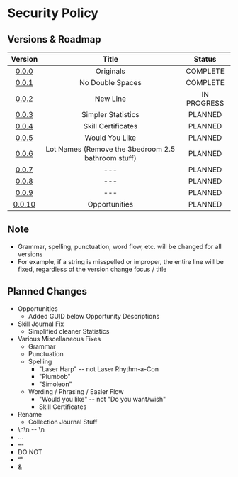 # Security Policy

## Versions & Roadmap

|                            Version                            |                       Title                        |   Status    |
| :-----------------------------------------------------------: | :------------------------------------------------: | :---------: |
|  [0.0.0](https://github.com/aecyia/STBL/releases/tag/v0.0.0)  |                     Originals                      |  COMPLETE   |
|  [0.0.1](https://github.com/aecyia/STBL/releases/tag/v0.0.1)  |                  No Double Spaces                  |  COMPLETE   |
|  [0.0.2](https://github.com/aecyia/STBL/releases/tag/v0.0.2)  |                      New Line                      | IN PROGRESS |
|  [0.0.3](https://github.com/aecyia/STBL/releases/tag/v0.0.3)  |                 Simpler Statistics                 |   PLANNED   |
|  [0.0.4](https://github.com/aecyia/STBL/releases/tag/v0.0.4)  |                 Skill Certificates                 |   PLANNED   |
|  [0.0.5](https://github.com/aecyia/STBL/releases/tag/v0.0.5)  |                   Would You Like                   |   PLANNED   |
|  [0.0.6](https://github.com/aecyia/STBL/releases/tag/v0.0.6)  | Lot Names (Remove the 3bedroom 2.5 bathroom stuff) |   PLANNED   |
|  [0.0.7](https://github.com/aecyia/STBL/releases/tag/v0.0.7)  |                        ---                         |   PLANNED   |
|  [0.0.8](https://github.com/aecyia/STBL/releases/tag/v0.0.8)  |                        ---                         |   PLANNED   |
|  [0.0.9](https://github.com/aecyia/STBL/releases/tag/v0.0.9)  |                        ---                         |   PLANNED   |
| [0.0.10](https://github.com/aecyia/STBL/releases/tag/v0.0.10) |                   Opportunities                    |   PLANNED   |

## Note

+ Grammar, spelling, punctuation, word flow, etc. will be changed for all versions
+ For example, if a string is misspelled or improper, the entire line will be fixed, regardless of the version change focus / title

## Planned Changes

+ Opportunities
	+ Added GUID below Opportunity Descriptions
+ Skill Journal Fix
	+ Simplified cleaner Statistics
+ Various Miscellaneous Fixes
	+ Grammar
	+ Punctuation
	+ Spelling
		+ "Laser Harp" -- not Laser Rhythm-a-Con
		+ "Plumbob"
		+ "Simoleon"
	+ Wording / Phrasing / Easier Flow
		+ "Would you like" -- not "Do you want/wish"
		+ Skill Certificates
+ Rename
	+ Collection Journal Stuff
+ \n\n -- \\n
+ …
+ –-
+ DO NOT
+ “”
+ &

